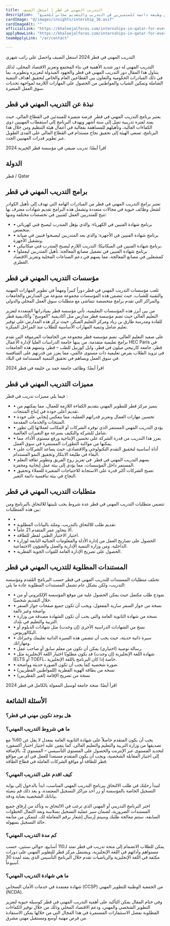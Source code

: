 ```yaml
---
title:  التدريب المهني في قطر | استغل الصيف 
description:  "فرصة ذهبية ممولة للتدريب في قطر براتب شهري والحصول علي وظيفة دائمة للمتميزين في التدريب والتقديم مجاني للجميع." 
cardImage: "@/images/insights/intership_36.avif" 
cardImageAlt: "" 
officialLink: "https://khaleejalforas.com/internships-in-qatar-for-everyone/" 
applyNowLink: "https://khaleejalforas.com/internships-in-qatar-for-everyone/" 
teamApplyLink: "/ar/contact"

---
```


التدريب المهني في قطر 2024 استغل الصيف واحصل علي راتب شهري

التدريب المهني له دور شديد الأهمية في بناء المجتمع وتعزيز الاقتصاد المحلي، لذلك يتناول هذا المقال دور التدريب المهني في قطر والجهود المبذولة لتعزيزه وتطويره، بما في ذلك المبادرات الحكومية والتعاون بين القطاعين العام والخاص لتحقيق أهداف التنمية الشاملة وتمكين الشباب والمواطنين من الحصول على المهارات اللازمة لمواجهة تحديات سوق العمل المتغيرة.

## نبذة عن التدريب المهني في قطر

يعتبر برنامج التدريب المهني في قطر  فرصة متميزة للمبتدئين في القطاع المالي، حيث يمتد لفترة تدريبية تصل إلى ستة أشهر ويهدف البرنامج إلى استقطاب المهنيين ذوي الكفاءات العالية، وتأهيلهم للمساهمة بفعالية في أعمال هيئة التنظيم ومن خلال هذا البرنامج، تسعى الهيئة إلى تحقيق نجاح مستدام في القطاع المالي على المدى الطويل عبر تطوير قدرات المهنيين الجدد.

اقرأ أيضًا: تدريب صيفي في مؤسسة قطر الخيرية 2024

## الدولة

قطر / Qatar

## برامج التدريب المهني في قطر

تعتبر برامج التدريب المهني في قطر من المبادرات الهامة التي تهدف إلى تأهيل الكوادر لشغل وظائف حيوية في مجالات متعددة وتشمل هذه البرامج تقديم شهادات معترف بها تتيح للمتدربين العمل كفنيين في تخصصات مختلفة ومنها:

- • برنامج شهادة الفنيين في الكهرباء: والذي يؤهل المتدرب ليصبح فني كهربائي متخصص.
- • برنامج شهادة الفنيين في الأجهزة: والذي يعد المتدربين ليصبحوا فنيين في صيانة وتشغيل الأجهزة.
- • برنامج شهادة الفنيين في الميكانيكا: التدريب اللازم ليصبح المتدرب فني ميكانيكي.
- • برنامج شهادة الفنيين في تشغيل مصانع المعالجة: تأهيل المتدربين ليعملوا كمشغلين في مصانع المعالجة، مما يسهم في دعم الصناعات المحلية وتعزيز الاقتصاد القطري.

## مؤسسات التدريب المهني في قطر

تلعب مؤسسات التدريب المهني في قطر دوراً كبيراً ومهماً في تطوير المهارات المهنية والتقنية للشباب، حيث تتضمن هذه المؤسسات مجموعة متنوعة من المدارس والجامعات والمراكز التي تقدم برامج متخصصة تتماشى مع متطلبات سوق العمل المحلي والدولي.

من بين أبرز هذه المؤسسات التعليمية، تأتي مؤسسة قطر بمبادراتها المتعددة لتعزيز التعليم العالي حيث تضم مؤسسة قطر مدارس مثل أكاديمية “العوسج” وأكاديمية قطر للقادة ومدرسة طارق بن زياد ومركز التعليم المبكر، حيث تركز هذه المدارس على توفير تعليم شامل وتنمية المهارات الأساسية للطلاب منذ المراحل المبكرة.

على صعيد التعليم العالي، تضم مؤسسة قطر مجموعة من الجامعات المرموقة التي تقدم برامج تعليمية متقدمة، من بينها جامعة الدراسات العليا لإدارة الأعمال HEC Paris في قطر، جامعة كارنيجي ميلون في قطر، وايل كورنيل للطب – قطر، وتسهم هذه الجامعات في تزويد الطلاب بفرص تعليمية ذات مستوى عالمي، مما يعزز من قدرتهم على المنافسة في سوق العمل ويساهم في تحقيق التنمية المستدامة في البلاد.

اقرأ أيضًا: وظائف جامعة حمد بن خليفة في قطر 2024

## مميزات التدريب المهني في قطر

فيما يلي مميزات تدريب في قطر :

- • يتميز مركز قطر للتطوير المهني بتقديم الكفاءة اللازمة للعمال، مما يمكنهم من تقديم أعلى جودة في إنتاج المنتجات.
- • تحسين مهارات العمال وتعزيز قدراتهم العملية، مما ينعكس إيجابي على جودة المنتجات والخدمات المقدمة.
- • يؤدي التدريب المهني المستمر الذي توفره الشركات أو المكاتب لعملائها إلى تطور شامل للشركة والتكيف بسرعة مع التغيرات العالمية.
- • يعزز هذا التدريب من قدرة الشركة على تحسين الإنتاجية ورفع مستوى الأداء، مما يمكنها من مواكبة التطورات المستمرة في سوق العمل.
- • أداة أساسية لتحقيق التقدم التكنولوجي والاقتصادي، حيث يساعد الشركات على البقاء في طليعة الابتكار وتحقيق النمو المستدام.
- • يسهم التدريب المهني في قطر  في تعزيز روح الفريق وتطوير ثقافة التعلم المستمر داخل المؤسسات، مما يؤدي إلى بيئة عمل إيجابية ومحفزة.
- • تصبح الشركات أكثر قدرة على الاستجابة للاحتياجات المتغيرة للعملاء وتحقيق النجاح في بيئة تنافسية دائمة التغير.

## متطلبات التدريب المهني في قطر

تتضمن متطلبات التدريب المهني في قطر عدة شروط يجب تلبيتها للالتحاق بالبرنامج ومن بين هذه المتطلبات:

- • 
- • تقديم طلب للالتحاق بالتدريب، وملئه بالبيانات المطلوبة.
- • ألا يتجاوز عمر المتقدم 21 عاماً.
- • اجتياز الاختبار الطبي لقطر للطاقة.
- • الحصول على تصاريح العمل من إدارة الأدلة والمعلومات الجنائية التابعة لوزارة الداخلية. ومن وزارة التنمية الإدارية والعمل والشؤون الاجتماعية.
- • الحصول على تصريح الإدارة العامة للقوات الجوية القطرية.

## المستندات المطلوبة للتدريب المهني في قطر

تختلف متطلبات المستندات للتدريب المهني في قطر حسب البرنامج المُقدم ومؤسسة التدريب، ولكن بشكل عام تشمل المستندات المطلوبة عادة ما يلي:

- • نموذج طلب مكتمل حيث يمكن الحصول عليه من موقع المؤسسة الإلكتروني أو من خلال التقديم شخصيًا.
- • نسخة من جواز السفر سارية المفعول، ويجب أن تكون جميع صفحات جواز السفر واضحة وغير تالفة.
- • نسخة من شهادة الثانوية العامة والتي يجب أن تكون الشهادة مصدقة من وزارة التربية والتعليم في بلدك.
- • نسخ من الشهادات الدراسية الأخرى (إن وجدت) مثل شهادات الدبلوم أو البكالوريوس.
- • سيرة ذاتية حديثة، حيث يجب أن تتضمن هذه السيرة الذاتية تعليمك وخبراتك ومهاراتك.
- • رسالة توصية (اختياري) يمكن أن تكون من معلم سابق أو صاحب عمل.
- • شهادة اللغة الإنجليزية (إن وجدت) قد يكون مطلوبًا اختبار اللغة الإنجليزية مثل IELTS أو TOEFL، خاصة إذا كان البرنامج باللغة الإنجليزية.
- • صورة شخصية كما يجب أن تكون الصورة حديثة وواضحة.
- • نسخة من بطاقة الهوية القطرية (للمواطنين القطريين)
- • نسخة من تصريح الإقامة (لغير القطريين)

اقرأ أيضًا: منحة جامعة لوسيل الممولة بالكامل في قطر 2024

## الأسئلة الشائعة

### هل يوجد تكوين مهني في قطر؟

### ما هي شروط التدريب المهني؟

يجب أن يكون المتقدم حاصلاً على شهادة الثانوية العامة بمعدل لا يقل عن 60% مع تصديقها من وزارة التربية والتعليم والتعليم العالي، كما يتعين عليه اجتياز اختبار أكسفورد لتحديد المستوى عبر الإنترنت والحصول على المستوى التأسيسي – المستوى 2، بالإضافة إلى اجتياز المقابلة الشخصية، ويجب أن يكون المتقدم مستعدا للعمل في أي من مواقع قطر للطاقة أو مواقع الشركات العاملة في قطاع الطاقة.

### كيف اقدم على التدريب المهني؟

لتبدأ رحلتك في طلب الالتحاق ببرنامج التدريب المهني المناسب، ابدأ بالدخول إلى بوابة التسجيل الخاصة بالمؤسسة أو زر أحد مراكز التسجيل المعتمدة، و بعد ذلك قم بتعبئة بياناتك الشخصية بعناية ودقة.

اختر البرنامج التدريبي أو المهني الذي ترغب في الالتحاق به وتأكد من إرفاق جميع المستندات الضرورية، لضمان سير عملية التسجيل بسلاسة وبعد اكتمال الخطوات السابقة، ستتم معالجة طلبك وسيتم إرسال إشعار برقم المعاملة لك، لتتمكن من متابعة حالة التسجيل بسهولة.

### كم مدة التدريب المهني؟

يمكن للطلاب الانضمام إلى منحة تدريب في قطر تمتد لـ110 أسابيع، حوالي سنتين، حسب مستواهم وأدائهم في اللغة الإنجليزية، ويشتمل مركز قطر للتطوير المهني على دورات مكثفة في اللغة الإنجليزية والرياضيات تقدم خلال البرنامج التأسيس الذي يمتد لمدة 30 أسبوعاً.

### ما هي شهادة التدريب المهني؟

شهادة معتمدة في خدمات الأمان السحابي (CCSP) من الجمعية الوطنية للتطوير المهني (NCDA).

وفي ختام المقال يمكن التأكيد على أهمية التدريب المهني في قطر كوسيلة حيوية لتعزيز التطوير الشخصي والمهني، ودعم الاقتصاد المحلي وذلك من خلال توفير الكفاءات المطلوبة بفضل الاستثمارات المستمرة في هذا المجال التي من خلالها يمكن الاستفادة من فرص مهنية أوسع ومستقبل مهني مشرق.

